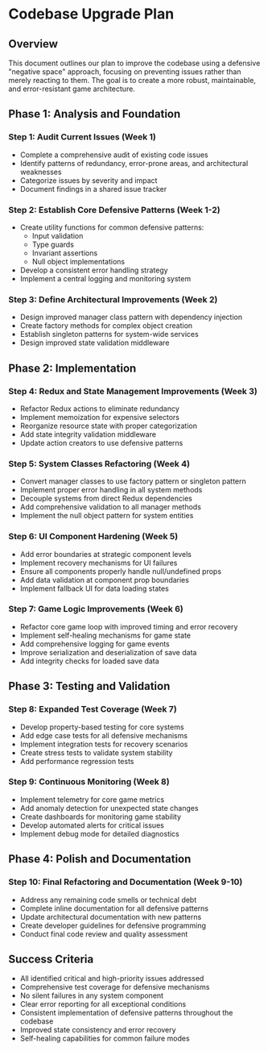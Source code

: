 # Codebase Upgrade Plan

## Overview

This document outlines our plan to improve the codebase using a defensive "negative space" approach, focusing on preventing issues rather than merely reacting to them. The goal is to create a more robust, maintainable, and error-resistant game architecture.

## Phase 1: Analysis and Foundation

### Step 1: Audit Current Issues (Week 1)
- Complete a comprehensive audit of existing code issues
- Identify patterns of redundancy, error-prone areas, and architectural weaknesses
- Categorize issues by severity and impact
- Document findings in a shared issue tracker

### Step 2: Establish Core Defensive Patterns (Week 1-2)
- Create utility functions for common defensive patterns:
  - Input validation
  - Type guards
  - Invariant assertions
  - Null object implementations
- Develop a consistent error handling strategy
- Implement a central logging and monitoring system

### Step 3: Define Architectural Improvements (Week 2)
- Design improved manager class pattern with dependency injection
- Create factory methods for complex object creation
- Establish singleton patterns for system-wide services
- Design improved state validation middleware

## Phase 2: Implementation

### Step 4: Redux and State Management Improvements (Week 3)
- Refactor Redux actions to eliminate redundancy
- Implement memoization for expensive selectors
- Reorganize resource state with proper categorization
- Add state integrity validation middleware
- Update action creators to use defensive patterns

### Step 5: System Classes Refactoring (Week 4)
- Convert manager classes to use factory pattern or singleton pattern
- Implement proper error handling in all system methods
- Decouple systems from direct Redux dependencies
- Add comprehensive validation to all manager methods
- Implement the null object pattern for system entities

### Step 6: UI Component Hardening (Week 5)
- Add error boundaries at strategic component levels
- Implement recovery mechanisms for UI failures
- Ensure all components properly handle null/undefined props
- Add data validation at component prop boundaries
- Implement fallback UI for data loading states

### Step 7: Game Logic Improvements (Week 6)
- Refactor core game loop with improved timing and error recovery
- Implement self-healing mechanisms for game state
- Add comprehensive logging for game events
- Improve serialization and deserialization of save data
- Add integrity checks for loaded save data

## Phase 3: Testing and Validation

### Step 8: Expanded Test Coverage (Week 7)
- Develop property-based testing for core systems
- Add edge case tests for all defensive mechanisms
- Implement integration tests for recovery scenarios
- Create stress tests to validate system stability
- Add performance regression tests

### Step 9: Continuous Monitoring (Week 8)
- Implement telemetry for core game metrics
- Add anomaly detection for unexpected state changes
- Create dashboards for monitoring game stability
- Develop automated alerts for critical issues
- Implement debug mode for detailed diagnostics

## Phase 4: Polish and Documentation

### Step 10: Final Refactoring and Documentation (Week 9-10)
- Address any remaining code smells or technical debt
- Complete inline documentation for all defensive patterns
- Update architectural documentation with new patterns
- Create developer guidelines for defensive programming
- Conduct final code review and quality assessment

## Success Criteria

- All identified critical and high-priority issues addressed
- Comprehensive test coverage for defensive mechanisms
- No silent failures in any system component
- Clear error reporting for all exceptional conditions
- Consistent implementation of defensive patterns throughout the codebase
- Improved state consistency and error recovery
- Self-healing capabilities for common failure modes